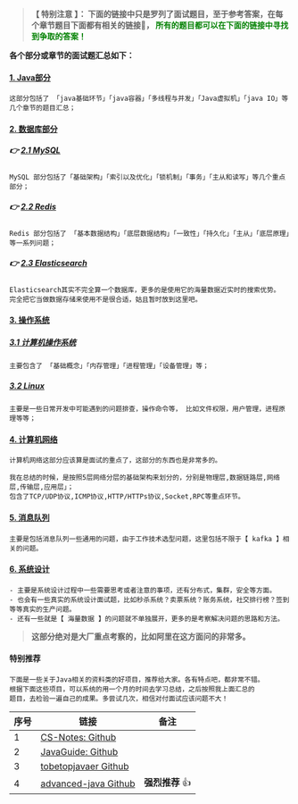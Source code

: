 
> **【 特别注意 】： 下面的链接中只是罗列了面试题目，至于参考答案，在每个章节题目下面都有相关的链接🔗， <font color=green>所有的题目都可以在下面的链接中寻找到争取的答案！</font>**

**各个部分或章节的面试题汇总如下：** 

####  [1. Java部分](https://github.com/geekibli/java-interview/blob/main/mds/Java.md)
```
这部分包括了 「java基础环节」「java容器」「多线程与并发」「Java虚拟机」「java IO」等几个章节的题目汇总；
```
#### [2. 数据库部分]()
##### 👉  [2.1 MySQL](https://github.com/geekibli/java-interview/blob/main/mds/MySQL.md)  
```
MySQL 部分包括了「基础架构」「索引以及优化」「锁机制」「事务」「主从和读写」等几个重点部分；
```
##### 👉  [2.2 Redis](https://github.com/geekibli/java-interview/blob/main/mds/Redis.md)
```
Redis 部分包括了 「基本数据结构」「底层数据结构」「一致性」「持久化」「主从」「底层原理」等一系列问题；
```
##### 👉 [2.3 Elasticsearch](https://github.com/geekibli/java-interview/blob/main/mds/Elasticsearch.md)
```
Elasticsearch其实不完全算一个数据库，更多的是使用它的海量数据近实时的搜索优势。
完全把它当做数据存储来使用不是很合适，姑且暂时放到这里吧。
```
#### [3. 操作系统](https://github.com/geekibli/java-interview/blob/main/mds/Computer%20OS.md)
##### [3.1 计算机操作系统](https://github.com/geekibli/java-interview/blob/main/mds/Computer%20OS.md)
```
主要包含了 「基础概念」「内存管理」「进程管理」「设备管理」等；
```
##### [3.2 Linux](https://github.com/geekibli/java-interview/blob/main/mds/Computer%20OS.md)
```
主要是一些日常开发中可能遇到的问题排查，操作命令等， 比如文件权限，用户管理，进程原理等等；
```
#### [4. 计算机网络](https://github.com/geekibli/java-interview/blob/main/mds/Computer%20Network.md)
```
计算机网络这部分应该算是面试的重点了，这部分的东西也是非常多的。  

我在总结的时候，是按照5层网络分层的基础架构来划分的，分别是物理层,数据链路层,网络层,传输层,应用层」；
包含了TCP/UDP协议,ICMP协议,HTTP/HTTPs协议,Socket,RPC等重点环节。
```
#### [5. 消息队列](https://github.com/geekibli/java-interview/blob/main/mds/Message%20Queue.md)
```
主要是包括消息队列一些通用的问题，由于工作技术选型问题，这里包括不限于【 kafka 】相关的问题。
```
#### [6. 系统设计](https://github.com/geekibli/java-interview/blob/main/mds/System%20Design.md)
```
- 主要是系统设计过程中一些需要思考或者注意的事项，还有分布式，集群，安全等方面。  
- 也会有一些真实的系统设计面试题，比如秒杀系统？卖票系统？账务系统，社交排行榜？签到等等真实的生产问题。 
- 还有一些就是【 海量数据 】的问题就不单独展开，更多的是考察解决问题的思路和方法。
```
> **这部分绝对是大厂重点考察的，比如阿里在这方面问的非常多。**

#### 特别推荐
```
下面是一些关于Java相关的资料类的好项目，推荐给大家。各有特点吧，都非常不错。
根据下面这些项目，可以系统的用一个月的时间去学习总结，之后按照我上面汇总的
题目，去检验一遍自己的成果。多尝试几次，相信对付面试应该问题不大！
```

| 序号| 链接 | 备注 | 
| ---- | ---- | ---- | 
| 1 | [CS-Notes: Github](https://github.com/CyC2018/CS-Notes) |  |
| 2 | [JavaGuide: Github](https://github.com/Snailclimb/JavaGuide) | |
|3 | [tobetopjavaer Github](http://hollischuang.gitee.io/tobetopjavaer/#/) | |
|4 |  [advanced-java Github](https://github.com/doocs/advanced-java)  | **强烈推荐** 👍 |







